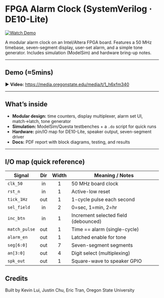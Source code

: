 # FPGA Alarm Clock (SystemVerilog · DE10-Lite)

[![Watch Demo](https://img.shields.io/badge/Watch-Demo-blue)](https://media.oregonstate.edu/media/t/1_h6xfm340)

A modular alarm clock on an Intel/Altera FPGA board. Features a 50 MHz timebase, seven-segment display, user-set alarm, and a simple tone generator. Includes simulation (ModelSim) and hardware bring-up notes.

---

## Demo (≈5mins)
▶ **Video:** https://media.oregonstate.edu/media/t/1_h6xfm340

---

## What’s inside
- **Modular design:** time counters, display multiplexer, alarm set UI, match→latch, tone generator  
- **Simulation:** ModelSim/Questa testbenches + a `.do` script for quick runs  
- **Hardware:** pin/IO map for DE10-Lite, speaker output, seven-segment driver  
- **Docs:** PDF report with block diagrams, testing, and results

---

## I/O map (quick reference)
| Signal        | Dir | Width | Meaning / Notes                           |
|---------------|:---:|:-----:|-------------------------------------------|
| `clk_50`      | in  | 1     | 50 MHz board clock                        |
| `rst_n`       | in  | 1     | Active-low reset                          |
| `tick_1Hz`    | out | 1     | 1-cycle pulse each second                 |
| `sel_field`   | in  | 2     | 0=sec, 1=min, 2=hr                        |
| `inc_btn`     | in  | 1     | Increment selected field (debounced)      |
| `match_pulse` | out | 1     | Time == alarm (single-cycle)              |
| `alarm_en`    | out | 1     | Latched enable for tone                   |
| `seg[6:0]`    | out | 7     | Seven-segment segments                    |
| `an[3:0]`     | out | 4     | Digit select (multiplexing)               |
| `spk_out`     | out | 1     | Square-wave to speaker GPIO               | 

## Credits  
Built by Kevin Lui, Justin Chu, Eric Tran, Oregon State University  
